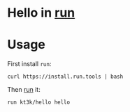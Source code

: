 # Hello in [run][]

# Usage

First install `run`:

    curl https://install.run.tools | bash

Then [run][] it:

    run kt3k/hello hello

[run]: https://run.tools/
